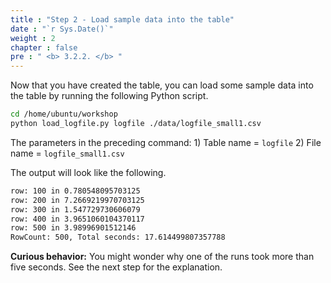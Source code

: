 ```yaml
---
title : "Step 2 - Load sample data into the table"
date : "`r Sys.Date()`"
weight : 2
chapter : false
pre : " <b> 3.2.2. </b> "
---
```

Now that you have created the table, you can load some sample data into the table by running the following Python script.

```bash
cd /home/ubuntu/workshop
python load_logfile.py logfile ./data/logfile_small1.csv
```

The parameters in the preceding command: 1) Table name = `logfile` 2) File name = `logfile_small1.csv`

The output will look like the following.

```txt
row: 100 in 0.780548095703125
row: 200 in 7.2669219970703125
row: 300 in 1.547729730606079
row: 400 in 3.9651060104370117
row: 500 in 3.98996901512146
RowCount: 500, Total seconds: 17.614499807357788
```

**Curious behavior:** You might wonder why one of the runs took more than five seconds. See the next step for the explanation.